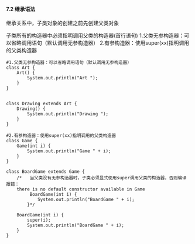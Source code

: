 #### 7.2 继承语法
继承关系中，子类对象的创建之前先创建父类对象

子类所有的构造器中必须指明调用父类的构造器(首行语句)
1.父类无参构造器：可以省略调用语句（默认调用无参构造器）
2.有参构造器：使用super(xx)指明调用的父类构造器

```
#1.父类无参构造器：可以省略调用语句（默认调用无参构造器）
class Art {
    Art() {
        System.out.println("Art ");
    }
}


class Drawing extends Art {
    Drawing() {
        System.out.println("Drawing ");
    }
}
```
```
#2.有参构造器：使用super(xx)指明调用的父类构造器
class Game {
    Game(int i) {
        System.out.println("Game " + i);
    }
}

class BoardGame extends Game {
    /*   当父类没有无参构造器时，子类必须显式使用super调用父类的构造器，否则编译报错：
    there is no default constructor available in Game
         BoardGame(int i) {
            System.out.println("BoardGame " + i);
        }*/

    BoardGame(int i) {
        super(i);
        System.out.println("BoardGame " + i);
    }
}
```







